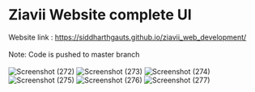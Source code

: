 # Ziavii Website complete UI 

Website link : https://siddharthgauts.github.io/ziavii_web_development/
<br>
<br>
Note: Code is pushed to master branch
<br>
<br>
![Screenshot (272)](https://user-images.githubusercontent.com/95357196/219035551-c9811aca-f739-4a3e-8a8b-2efdf05439fa.png)
![Screenshot (273)](https://user-images.githubusercontent.com/95357196/219035597-fe256ad8-70b2-4232-a7f6-0cd68621d8b6.png)
![Screenshot (274)](https://user-images.githubusercontent.com/95357196/219035616-8db7c932-8137-46a4-95ca-3f0daabfbcd8.png)
![Screenshot (275)](https://user-images.githubusercontent.com/95357196/219035628-edd753b4-490c-49b5-ac71-3044433cafe1.png)
![Screenshot (276)](https://user-images.githubusercontent.com/95357196/219035658-53874ebb-d076-4cd2-820b-89f8951353e2.png)
![Screenshot (277)](https://user-images.githubusercontent.com/95357196/219035762-99ca6b2f-d3af-4e48-bd00-7112d67ee13e.png)
